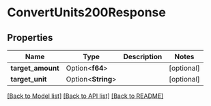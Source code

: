 # ConvertUnits200Response

## Properties

Name | Type | Description | Notes
------------ | ------------- | ------------- | -------------
**target_amount** | Option<**f64**> |  | [optional]
**target_unit** | Option<**String**> |  | [optional]

[[Back to Model list]](../README.md#documentation-for-models) [[Back to API list]](../README.md#documentation-for-api-endpoints) [[Back to README]](../README.md)


